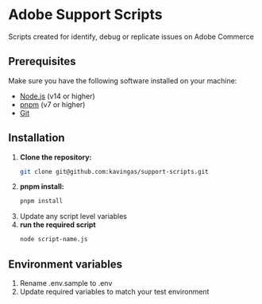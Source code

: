 # Adobe Support Scripts

Scripts created for identify, debug or replicate issues on Adobe Commerce

## Prerequisites

Make sure you have the following software installed on your machine:

- [Node.js](https://nodejs.org/) (v14 or higher)
- [pnpm](https://pnpm.io/) (v7 or higher)
- [Git](https://git-scm.com/)

## Installation

1. **Clone the repository:**
   ```bash
   git clone git@github.com:kavingas/support-scripts.git
   ```
2.  **pnpm install:**
    ```bash
    pnpm install
    ```
3. Update any script level variables
3. **run the required script**
    ```bash
    node script-name.js
    ```
## Environment variables

1. Rename .env.sample to .env
2. Update required variables to match your test environment
